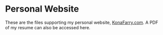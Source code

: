 # Personal Website
These are the files supporting my personal website, [KonaFarry.com](https://www.konafarry.com). A PDF of my resume can also be accessed here.
